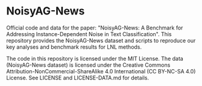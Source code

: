 # NoisyAG-News
Official code and data for the paper: "NoisyAG-News: A Benchmark for Addressing Instance-Dependent Noise in Text Classification". This repository provides the NoisyAG-News dataset and scripts to reproduce our key analyses and benchmark results for LNL methods.


The code in this repository is licensed under the MIT License. The data (NoisyAG-News dataset) is licensed under the Creative Commons Attribution-NonCommercial-ShareAlike 4.0 International (CC BY-NC-SA 4.0) License. See LICENSE and LICENSE-DATA.md for details.
